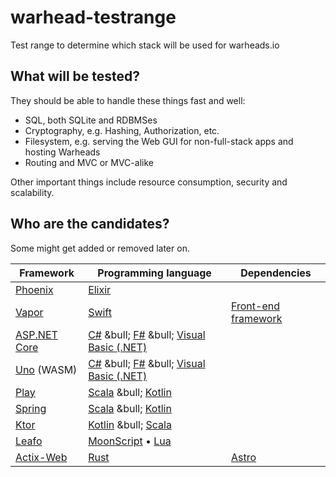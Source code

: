 # warhead-testrange
Test range to determine which stack will be used for warheads.io

## What will be tested?
They should be able to handle these things fast and well:
* SQL, both SQLite and RDBMSes
* Cryptography, e.g. Hashing, Authorization, etc.
* Filesystem, e.g. serving the Web GUI for non-full-stack apps and hosting Warheads
* Routing and MVC or MVC-alike

Other important things include resource consumption, security and scalability.

## Who are the candidates?

Some might get added or removed later on.

| Framework | Programming language | Dependencies
| --------  | -------------------  | ------------
| [Phoenix](https://www.phoenixframework.org/) | [Elixir](https://en.wikipedia.org/wiki/Elixir_(programming_language)) |
| [Vapor](https://vapor.codes/) | [Swift](https://en.wikipedia.org/wiki/Swift_(programming_language)) | [Front-end framework](https://astro.build/)
| [ASP.NET Core](https://en.wikipedia.org/wiki/ASP.NET_Core) | [C#](https://en.wikipedia.org/wiki/C_Sharp_(programming_language)) &bull; [F#](https://en.wikipedia.org/wiki/F_Sharp_(programming_language)) &bull; [Visual Basic (.NET)](https://en.wikipedia.org/wiki/Visual_Basic_.NET) | |
| [Uno](https://platform.uno/) (WASM) | [C#](https://en.wikipedia.org/wiki/C_Sharp_(programming_language)) &bull; [F#](https://en.wikipedia.org/wiki/F_Sharp_(programming_language)) &bull; [Visual Basic (.NET)](https://en.wikipedia.org/wiki/Visual_Basic_.NET) | |
| [Play](https://www.playframework.com/) | [Scala](https://en.wikipedia.org/wiki/Scala_(programming_language)) &bull; [Kotlin](https://en.wikipedia.org/wiki/Kotlin_(programming_language)) | |
| [Spring](https://spring.io/) | [Scala](https://en.wikipedia.org/wiki/Scala_(programming_language)) &bull; [Kotlin](https://en.wikipedia.org/wiki/Kotlin_(programming_language)) | |
| [Ktor](https://ktor.io/) | [Kotlin](https://en.wikipedia.org/wiki/Kotlin_(programming_language)) &bull; [Scala](https://en.wikipedia.org/wiki/Scala_(programming_language)) |
| [Leafo](https://leafo.net/lapis/) | [MoonScript](https://moonscript.org/) &bull; [Lua](https://en.wikipedia.org/wiki/Lua_(programming_language)) | |
| [Actix-Web](https://actix.rs/) | [Rust](https://en.wikipedia.org/wiki/Rust_(programming_language)) | [Astro](https://astro.build/)
<!-- Rust with Actix-Web (back-end) and Astro (front-end) -->

